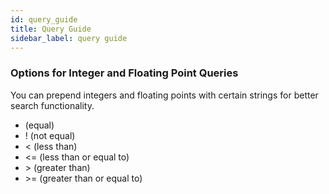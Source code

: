 ```yaml
---
id: query_guide
title: Query Guide
sidebar_label: query guide
---
```


### Options for Integer and Floating Point Queries

You can prepend integers and floating points with certain strings for better search functionality.

* (equal)
* ! (not equal)
* < (less than)
* <= (less than or equal to)
* \> (greater than) 
* \>= (greater than or equal to)
